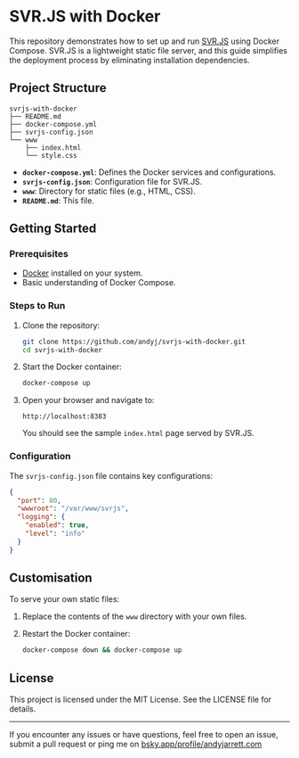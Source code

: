 # SVR.JS with Docker

This repository demonstrates how to set up and run [SVR.JS](https://svrjs.org/) using Docker Compose. SVR.JS is a lightweight static file server, and this guide simplifies the deployment process by eliminating installation dependencies.

## Project Structure

```
svrjs-with-docker
├── README.md
├── docker-compose.yml
├── svrjs-config.json
└── www
    ├── index.html
    └── style.css
```

- **`docker-compose.yml`**: Defines the Docker services and configurations.
- **`svrjs-config.json`**: Configuration file for SVR.JS.
- **`www`**: Directory for static files (e.g., HTML, CSS).
- **`README.md`**: This file.

## Getting Started

### Prerequisites

- [Docker](https://www.docker.com/) installed on your system.
- Basic understanding of Docker Compose.

### Steps to Run

1. Clone the repository:

   ```bash
   git clone https://github.com/andyj/svrjs-with-docker.git
   cd svrjs-with-docker
   ```

2. Start the Docker container:

   ```bash
   docker-compose up
   ```

3. Open your browser and navigate to:

   ```
   http://localhost:8383
   ```

   You should see the sample `index.html` page served by SVR.JS.

### Configuration

The `svrjs-config.json` file contains key configurations:

```json
{
  "port": 80,
  "wwwroot": "/var/www/svrjs",
  "logging": {
    "enabled": true,
    "level": "info"
  }
}
```


## Customisation

To serve your own static files:

1. Replace the contents of the `www` directory with your own files.
2. Restart the Docker container:

   ```bash
   docker-compose down && docker-compose up
   ```

## License

This project is licensed under the MIT License. See the LICENSE file for details.

---

If you encounter any issues or have questions, feel free to open an issue, submit a pull request or ping me on [bsky.app/profile/andyjarrett.com](https://bsky.app/profile/andyjarrett.com)
